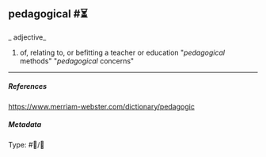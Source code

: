 ## pedagogical #⏳

\_ adjective\_

1. of, relating to, or befitting a teacher or education
   "*pedagogical* methods"
   "*pedagogical* concerns"

---

##### References

https://www.merriam-webster.com/dictionary/pedagogic

##### Metadata

Type: #💬/💬 
